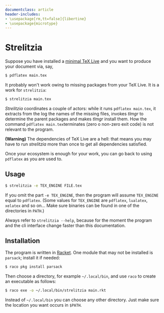 ```yaml
---
documentclass: article
header-includes:
- \usepackage[rm,tt=false]{libertine}
- \usepackage{microtype}
---
```


# Strelitzia

Suppose you have installed a [minimal TeX Live](https://github.com/indrjo/minimal-texlive-installer.git) and you want to produce your document via, say,

``` sh
$ pdflatex main.tex
```

It probably won't work owing to missing packages from your TeX Live. It is a work for `strelitzia`:

``` sh
$ strelitzia main.tex
```

*Strelitzia* coordinates a couple of actors: while it runs `pdflatex main.tex`, it extracts from the log the names of the missing files, invokes *tlmgr* to determine the parent packages and makes *tlmgr* install them. How the command `pdflatex main.tex`terminates (zero o non-zero exit code) is not relevant to the program.

**(Warning)** The dependencies of TeX Live are a hell: that means you may have to run *strelitzia* more than once to get all dependencies satisfied.

Once your ecosystem is enough for your work, you can go back to using `pdflatex` as you are used to.


## Usage

``` sh
$ strelitzia -e TEX_ENGINE FILE.tex
```

If you omit the part `-e TEX_ENGINE`, then the program will assume `TEX_ENGINE` equal to `pdflatex`. (Some values for `TEX_ENGINE` are `pdflatex`, `lualatex`, `xelatex` and so on... Make sure binaries can be found in one of the directories in `PATH`.)

Always refer to `strelitzia --help`, because for the moment the program and the cli interface change faster than this documentation.


## Installation

The program is written in [Racket](https://racket-lang.org). One module that may not be installed is `parsack`; install it if needed:

``` sh
$ raco pkg install parsack
```

Then choose a directory, for example `~/.local/bin`, and use `raco` to create an executable as follows:

``` sh
$ raco exe -o ~/.local/bin/strelitzia main.rkt
```

Instead of `~/.local/bin` you can choose any other directory. Just make sure the location you want occurs in `$PATH`.

